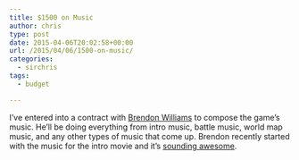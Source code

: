 ```yaml
---
title: $1500 on Music
author: chris
type: post
date: 2015-04-06T20:02:58+00:00
url: /2015/04/06/1500-on-music/
categories:
  - sirchris
tags:
  - budget

---
```

I&#8217;ve entered into a contract with [Brendon Williams][1] to compose the game&#8217;s music. He&#8217;ll be doing everything from intro music, battle music, world map music, and any other types of music that come up. Brendon recently started with the music for the intro movie and it&#8217;s [sounding awesome][2].
<!--more-->

 [1]: http://www.brendonwilliams.com
 [2]: https://www.youtube.com/watch?v=oChbnCv1H1k